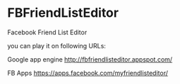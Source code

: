FBFriendListEditor
==================

Facebook Friend List Editor

you can play it on following URLs:

Google app engine
http://fbfriendlisteditor.appspot.com/

FB Apps
https://apps.facebook.com/myfriendlisteditor/